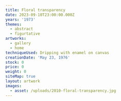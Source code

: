 ```yaml
---
title: Floral transparency
date: 2023-09-10T23:00:00.000Z
years: '1973'
themes:
  - abstract
  - figurtative
artworks:
  - gallery
  - home
techniqueUsed: Dripping with enamel on canvas
creationDate: 'May 23, 1976'
stock: 0
price: 0
weight: 0
siteMap: true
layout: artwork
images:
  - asset: /uploads/2010-floral-transparency.jpg
---
```


